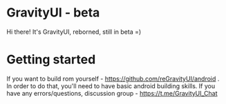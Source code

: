 # GravityUI - beta

Hi there! It's GravityUI, reborned, still in beta =)

# Getting started

If you want to build rom yourself - https://github.com/reGravityUI/android . In order to do that, you'll need to have basic android building skills. If you have any errors/questions, discussion group - https://t.me/GravityUI_Chat
